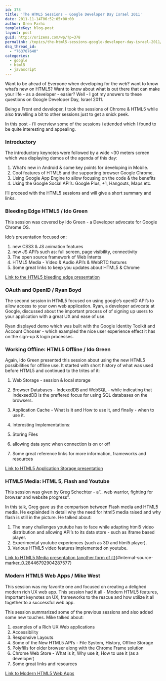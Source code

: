 ```yaml
---
id: 378
title: 'The HTML5 Sessions - Google Developer Day Israel 2011'
date: 2011-11-14T06:52:05+00:00
author: Oren Farhi 
templateKey: blog-post
layout: post
guid: http://orizens.com/wp/?p=378
permalink: /topics/the-html5-sessions-google-developer-day-israel-2011/
dsq_thread_id:
  - "763707640"
categories:
  - google
  - html5
  - javascript
---
```

Want to be ahead of Everyone when developing for the web? want to know what’s new on HTML5? Want to know about what is out there that can make your life - as a developer - easier? Well - I got my answers to these questions on Google Developer Day, Israel 2011.
  
Being a Front end developer, I took the sessions of Chrome & HTML5 while also travelling a bit to other sessions just to get a snick peek.
  
In this post - i’ll overview some of the sessions i attended which I found to be quite interesting and appealing.
  
<!--more-->


  

  


<h3 dir="ltr">
  Introductory
</h3>

The introductory keynotes were followed by a wide ~30 meters screen which was displaying demos of the agenda of this day:

  1. What’s new in Android & some key points for developing in Mobile.
  2. Cool features of HTML5 and the supporting browser Google Chrome.
  3. Using Google App Engine to allow focusing on the code & the benefits
  4. Using the Google Social API’s: Google Plus, +1, Hangouts, Maps etc.

I’ll proceed with the HTML5 sessions and will give a short summary and links.

<h3 dir="ltr">
  Bleeding Edge HTML5 / Ido Green
</h3>

This session was covered by Ido Green - a Developer advocate for Google Chrome OS.
  
Ido’s presentation focused on:

  1. new CSS3 & JS animation features
  2. new JS API’s such as: full screen, page visibility, connectivity
  3. The open source framework of Web Intents
  4. HTML5 Media - Video & Audio API’s & WebRTC features
  5. Some great links to keep you updates about HTML5 & Chrome

[Link to the HTML5 bleeding edge presentation](http://bleeding-edge-tlv.appspot.com/)

<h3 dir="ltr">
  OAuth and OpenID / Ryan Boyd
</h3>

The second session in HTML5 focused on using google’s openID API’s to allow access to your own web application. Ryan, a developer advocate at Google, discussed about the important process of of signing up users to your application with a great UX and ease of use.
  
Ryan displayed demo which was built with the Google Identity Toolkit and Account Chooser - which exampled the nice user experience effect it has on the sign-up & login processes.

<h3 dir="ltr">
  Working Offline: HTML5 Offline / Ido Green
</h3>

Again, Ido Green presented this session about using the new HTML5 possibilities for offline use. It started with short history of what was used before HTML5 and continued to the trites of it:

  1. Web Storage - session & local storage
  2. Browser Databases - IndexedDB and WebSQL - while indicating that IndexsedDB is the preffered focus for using SQL databases on the browsers.
  3. Application Cache - What is it and How to use it, and finally - when to use it.
  4. Interesting Implementations:
  1. Storing Files
  2. allowing data sync when connection is on or off

  5. Some great reference links for more information, frameworks and resources

[Link to HTML5 Application Storage presentation](http://offline-11.appspot.com/)

<h3 dir="ltr">
  HTML5 Media: HTML 5, Flash and Youtube
</h3>

This session was given by Greg Schechter - a”.. web warrior, fighting for browser and website progress”.
  
In this talk, Greg gave us the comparison between Flash media and HTML5 media. He explainded in detail why the need for html5 media raised and why flash is still in the picture. He talked about:

  1. The many challenges youtube has to face while adapting html5 video distribution and allowing API’s to its data store - such as iframe based player.
  2. Experimental youtube experiences (such as 3D and html5 player).
  3. Various HTML5 video features implemented on youtube.

[Link to HTML5 Media presentation (another form of it)](http://www.slideshare.net/gregthebusker/hthtml5-flashandthebattleforfastercat){#internal-source-marker_0.28446792904287577}

<h3 dir="ltr">
  Modern HTML5 Web Apps / Mike West
</h3>

This session was my favorite one and focused on creating a delighed modern rich UX web app. This session had it all - Modern HTML5 features, Important keynotes on UX, frameworks to the rescue and how utilize it all together to a successful web app.
  
This session summarized some of the previous sessions and also added some new touches. Mike talked about:

  1. examples of a Rich UX Web applications
  2. Accessibility
  3. Responsive Layouts
  4. Some of the New HTML5 API’s - File System, History, Offline Storage
  5. Polyfills for older browser along with the Chrome Frame solution
  6. Chrome Web Store - What is it, Why use it, How to use it (as a developer)
  7. Some great links and resources

[Link to Modern HTML5 Web Apps](http://petelepage.com/Presentations/2011/GDD-AR/WebApps/)